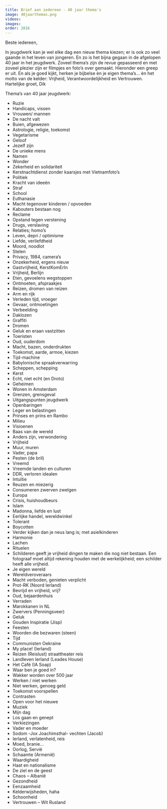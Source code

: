 ```yaml
---
title: Brief aan iedereen - 40 jaar thema's
image: 40jaarthemas.png
videos: 
images:
order: 2016
---
```


Beste iedereen,

In jeugdwerk kan je wel elke dag een nieuw thema kiezen; er is ook zo veel gaande in het leven van jongeren. En zo is het bijna gegaan in de afgelopen 40 jaar in het jeugdwerk.
Zoveel thema’s zijn de revue gepasseerd en met zoveel plezier zijn er filmpjes en foto’s over gemaakt. Hieronder een greep er uit.
En als je goed kijkt, herken je bijbelse èn je eigen thema’s… èn het motto van de kelder: Vrijheid, Verantwoordelijkheid en Vertrouwen.
Hartelijke groet, Dik


Thema’s van 40 jaar jeugdwerk:

- Ruzie 
- Handicaps, vissen
- Vrouwen/ mannen
- De nacht valt
- Buien, afgewezen
- Astrologie, religie, toekomst
- Vegetarisme
- Geloof
- Jezelf zijn
- De unieke mens
- Namen
- Wonder
- Zekerheid en solidariteit
- Kerstnachtdienst zonder kaarsjes met Vietnamfoto’s 
- Politiek
- Kracht van ideeën
- Straf
- School
- Euthanasie
- Macht tegenover kinderen / opvoeden
- Kabouters bestaan nog
- Reclame
- Opstand tegen verstening
- Drugs, verslaving
- Relaties; homo’s
- Leven, depri / optimisme
- Liefde, verliefdheid
- Moord, noodlot
- Stelen
- Privacy, 1984, camera’s
- Onzekerheid, ergens nieuw
- Gastvrijheid, KerstKomErIn
- Vrijheid, Berlijn 
- Eten, gevoelens wegstoppen
- Ontmoeten, afspraakjes
- Reizen, dromen van reizen
- Arm en rijk
- Verleden tijd, vroeger
- Gevaar, ontmoetingen
- Verbeelding
- Daklozen
- Graffiti
- Dromen
- Geluk en eraan vastzitten
- Toeristen
- Oud, ouderdom
- Macht, bazen, onderdrukten
- Toekomst, aarde, armoe, kiezen
- Tijd-machine
- Babylonische spraakverwarring
- Scheppen, schepping
- Kerst
- Echt, niet echt (en Droto)
- Geheimen
- Wonen in Amsterdam
- Grenzen, grensgeval
- Uitgangspunten jeugdwerk
- Openbaringen
- Leger en belastingen
- Prinses en prins en Rambo
- Milieu
- Visioenen   
- Baas van de wereld
- Anders zijn, verwondering
- Vrijheid
- Muur, muren
- Vader, papa
- Pesten (de bril)
- Vreemd
- Vreemde landen en culturen
- DDR, verloren idealen
- Intuïtie
- Reuzen en miezerig  
- Consumeren zwerven zwelgen
- Europa  
- Crisis, huishoudbeurs
- Islam
- Madonna, liefde en lust
- Eerlijke handel, wereldwinkel
- Tolerant
- Boycotten
- Verder kijken dan je neus lang is; met asielkinderen
- Harmonie
- Lachen
- Rituelen
- Schilderen geeft je vrijheid dingen te maken die nog niet bestaan. Een fotograaf moet altijd rekening  houden met de  werkelijkheid; een schilder heeft alle vrijheid. 
- Je eigen wereld
- Wereldveroveraars
- Macht verboden, genieten verplicht 
- Prot-RK (Noord Ierland)
- Bevrijd en vrijheid, vrij?
- Oud, bejaardenhuis
- Verraden
- Marokkanen in NL
- Zwervers (Penningsveer)
- Geluk
- Gouden Inspiratie (Jisp)
- Feesten
- Woorden die bezwaren (steen)
- Tijd
- Communisten Oekraine
- My place! (Ierland)
- Reizen (Reislust) straattheater reis
- Landleven Ierland (Leades House)
- Het Café (IA Soap)
- Waar ben je goed in?
- Wakker worden over 500 jaar
- Werken / niet werken
- Niet werken, genoeg geld
- Toekomst voorspellen
- Contrasten
- Open voor het nieuwe
- Muziek
- Mijn dag
- Los gaan en genept
- Verkiezingen  
- Vader en moeder
- Sodom -Jox Joachimsthal- vechten (Jacob)
- Ierland, verlatenheid, reis
- Moed, branie…
- Oorlog, Servië  
- Schaamte (Armenië)
- Waardigheid
- Haat en nationalisme
- De ziel en de geest 
- Chaos – Albanië
- Gezondheid  
- Eenzaamheid
- Kelderwijsheden, haha
- Schoonheid
- Vertrouwen – Wit Rusland